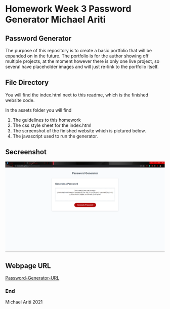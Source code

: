 # Homework Week 3 Password Generator Michael Ariti

## Password Generator

The purpose of this repository is to create a basic portfolio that will be expanded on in the future. The portfolio is for the author showing off multiple projects, at the moment however there is only one live project, so several have placeholder images and will just re-link to the portfolio itself.

## File Directory

You will find the index.html next to this readme, which is the finished website code.

In the assets folder you will find 
1. The guidelines to this homework
2. The css style sheet for the index.html
3. The screenshot of the finished website which is pictured below.
4. The javascript used to run the generator.

## Secreenshot

![Password-Generator-Screenshot](./Assets/Images/Code-Gen-Screenshot.png)

## Webpage URL
[Password-Generator-URL](https://michaelfellas.github.io/Password-Generator/)


### End

Michael Ariti 2021
